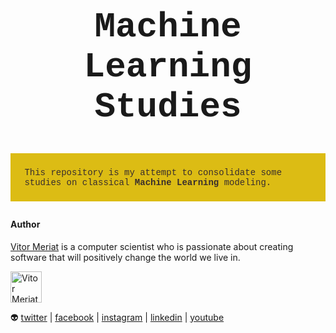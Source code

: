 <div align="center" style="width: 100%; margin-bottom: 3em;">
    <h1 style="font-family: courier; font-size: 4em;"><b>Machine Learning Studies</b></h1>
</div>

<div style="margin-bottom: 2em; margin-top: 2em; background-color: #dcbc14; color: #382d2d">
    <p style="padding: 1.6em; font-family: courier;">This repository is my attempt to consolidate some studies on classical <b>Machine Learning</b> modeling.</p>
</div>

#### Author

[Vitor Meriat](http://www.vitormeriat.com.br/) is a computer scientist who is passionate about creating software that will positively change the world we live in.

<img alt="Vitor Meriat" src="https://www.vitormeriat.com.br/assets/images/profile.jpg" height="50" width="50">

:alien: <a class="fa fa-twitter" aria-hidden="true" href="https://twitter.com/vitormeriat" target="_blank"> twitter</a> | <a class="fa fa-facebook" aria-hidden="true" href="https://www.facebook.com/vitormeriat/" target="_blank"> facebook</a> | <a class="fa fa-instagram" aria-hidden="true" href="https://www.instagram.com/vitormeriat/" target="_blank"> instagram</a> | <a class="fa fa-linkedin" aria-hidden="true" href="https://www.linkedin.com/in/vitormeriat" target="_blank"> linkedin</a> | <a class="fa fa-youtube" aria-hidden="true" href="https://www.youtube.com/user/vitormeriat/" target="_blank"> youtube</a>
